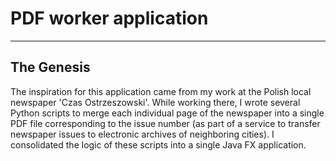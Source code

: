 # PDF worker application
***

## The Genesis
The inspiration for this application came from my work at the Polish local newspaper 'Czas Ostrzeszowski'. 
While working there, I wrote several Python scripts to merge each individual page of the newspaper into a single PDF file corresponding to the issue number (as part of a service to transfer newspaper issues to electronic archives of neighboring cities). I consolidated the logic of these scripts into a single Java FX application.

